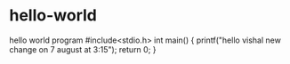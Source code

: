 # hello-world
hello world program
#include<stdio.h>
int main()
{
  printf("hello vishal new change on 7 august at 3:15");
  return 0;
 }
